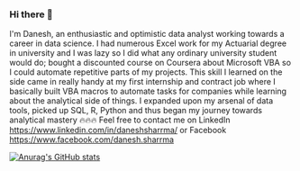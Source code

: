### Hi there 👋
I'm Danesh, an enthusiastic and optimistic data analyst working towards a career in data science. I had numerous Excel work for my Actuarial degree in university and I was lazy so I did what any ordinary university student would do; bought a discounted course on Coursera about Microsoft VBA so I could automate repetitive parts of my projects. This skill I learned on the side came in really handy at my first internship and contract job where I basically built VBA macros to automate tasks for companies while learning about the analytical side of things. I expanded upon my arsenal of data tools, picked up SQL, R, Python and thus began my journey towards analytical mastery 🔥🔥🔥
Feel free to contact me on LinkedIn https://www.linkedin.com/in/daneshsharrma/ or Facebook https://www.facebook.com/danesh.sharrma

[![Anurag's GitHub stats](https://github-readme-stats.vercel.app/api?username=DSharrma)](https://github.com/anuraghazra/github-readme-stats)
